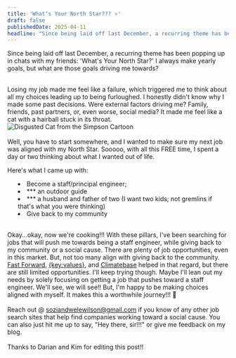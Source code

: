 ```yaml
---
title: 'What’s Your North Star??? ⭐'
draft: false
publishedDate: 2025-04-11
headline: "Since being laid off last December, a recurring theme has been popping up in chats with my friends: 'What's Your North Star?'"
---
```


Since being laid off last December, a recurring theme has been popping up in chats with my friends: 'What's Your North Star?' I always make yearly goals, but what are those goals driving me towards?<br /> <br />

Losing my job made me feel like a failure, which triggered me to think about all my choices leading up to being furloughed. I honestly didn't know why I made some past decisions. Were external factors driving me? Family, friends, past partners, or, even worse, social media? It made me feel like a cat with a hairball stuck in its throat.
<br />
![Disgusted Cat from the Simpson Cartoon](https://media3.giphy.com/media/v1.Y2lkPTc5MGI3NjExeWlneTRpN2prdGFndnB0azd6MXo0a3cwaWZhcWhtM3M4MDZybXk0ayZlcD12MV9pbnRlcm5hbF9naWZfYnlfaWQmY3Q9Zw/xT5LMCSgzdtkbZ6yMo/giphy.gif)
<br /><br />
Well, you have to start somewhere, and I wanted to make sure my next job was aligned with my North Star. Sooooo, with all this FREE time, I spent a day or two thinking about what I wanted out of life. <br />

Here's what I came up with:

<div style="margin-left: 24px">
  <li> Become a staff/principal engineer;</li>
  <li>  *** an outdoor guide</li>
  <li>  *** a husband and father of two (I want two kids; not gremlins if that's what you were thinking) </li>
  <li>   Give back to my community </li>
</div>
<br />

Okay...okay, now we're cooking!!! With these pillars, I've been searching for jobs that will push me towards being a staff engineer, while giving back to my community or a social cause. There are plenty of job opportunities, even in this market. But, not too many align with giving back to the community. [Fast Forward](https://jobs.ffwd.org/jobs), [{key:values}](https://www.keyvalues.com/), and [Climatebase](https://climatebase.org/) helped in that regard, but there are still limited opportunities. I'll keep trying though. Maybe I'll lean out my needs by solely focusing on getting a job that pushes toward a staff engineer. We'll see, we will see!! But, I'm happy to be making choices aligned with myself. It makes this a worthwhile journey!!! 🙂
<br /> <br />
Reach out @ <soziandwelewilson@gmail.com> if you know of any other job search sites that help find companies working toward a social cause. You can also just hit me up to say, "Hey there, sir!!!" or give me feedback on my blog.
<br /> <br />
Thanks to Darian and Kim for editing this post!!
